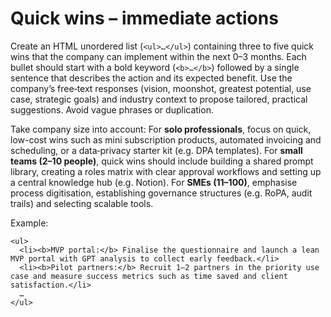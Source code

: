 # Quick wins – immediate actions

Create an HTML unordered list (`<ul>…</ul>`) containing three to five quick wins that the company can implement within the next 0–3 months. Each bullet should start with a bold keyword (`<b>…</b>`) followed by a single sentence that describes the action and its expected benefit. Use the company’s free‑text responses (vision, moonshot, greatest potential, use case, strategic goals) and industry context to propose tailored, practical suggestions. Avoid vague phrases or duplication.


Take company size into account: For <b>solo professionals</b>, focus on quick, low-cost wins such as mini subscription products, automated invoicing and scheduling, or a data‑privacy starter kit (e.g. DPA templates).
For <b>small teams (2–10 people)</b>, quick wins should include building a shared prompt library, creating a roles matrix with clear approval workflows and setting up a central knowledge hub (e.g. Notion).
For <b>SMEs (11–100)</b>, emphasise process digitisation, establishing governance structures (e.g. RoPA, audit trails) and selecting scalable tools.

Example:

```
<ul>
  <li><b>MVP portal:</b> Finalise the questionnaire and launch a lean MVP portal with GPT analysis to collect early feedback.</li>
  <li><b>Pilot partners:</b> Recruit 1–2 partners in the priority use case and measure success metrics such as time saved and client satisfaction.</li>
  …
</ul>
```